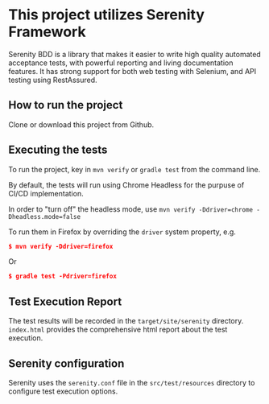 # This project utilizes Serenity Framework

Serenity BDD is a library that makes it easier to write high quality automated acceptance tests, with powerful reporting and living documentation features. It has strong support for both web testing with Selenium, and API testing using RestAssured. 

## How to run the project
Clone or download this project from Github.

## Executing the tests
To run the project, key in `mvn verify` or `gradle test` from the command line.

By default, the tests will run using Chrome Headless for the purpuse of CI/CD implementation.

In order to "turn off" the headless mode, use `mvn verify -Ddriver=chrome -Dheadless.mode=false`

To run them in Firefox by overriding the `driver` system property, e.g.

```json
$ mvn verify -Ddriver=firefox
```
Or 
```json
$ gradle test -Pdriver=firefox
```
## Test Execution Report
The test results will be recorded in the `target/site/serenity` directory.
```index.html``` provides the comprehensive html report about the test execution.

## Serenity configuration
Serenity uses the `serenity.conf` file in the `src/test/resources` directory to configure test execution options.  

